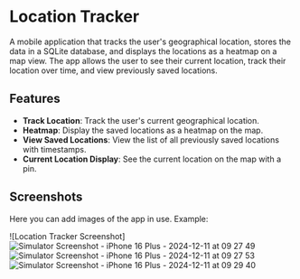 # Location Tracker

A mobile application that tracks the user's geographical location, stores the data in a SQLite database, and displays the locations as a heatmap on a map view. The app allows the user to see their current location, track their location over time, and view previously saved locations.

## Features

- **Track Location**: Track the user's current geographical location.
- **Heatmap**: Display the saved locations as a heatmap on the map.
- **View Saved Locations**: View the list of all previously saved locations with timestamps.
- **Current Location Display**: See the current location on the map with a pin.
  
## Screenshots

Here you can add images of the app in use. Example:

![Location Tracker Screenshot]
![Simulator Screenshot - iPhone 16 Plus - 2024-12-11 at 09 27 49](https://github.com/user-attachments/assets/504aa436-864e-42af-b5e0-02f910898518)
![Simulator Screenshot - iPhone 16 Plus - 2024-12-11 at 09 27 53](https://github.com/user-attachments/assets/8fc82536-afaa-4177-be32-4da685d81f5c)
![Simulator Screenshot - iPhone 16 Plus - 2024-12-11 at 09 29 40](https://github.com/user-attachments/assets/b45f9794-c95c-4f70-9be3-0661c1137ed6)

